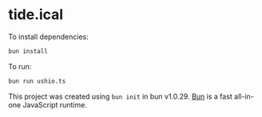 # tide.ical

To install dependencies:

```bash
bun install
```

To run:

```bash
bun run ushio.ts
```

This project was created using `bun init` in bun v1.0.29. [Bun](https://bun.sh) is a fast all-in-one JavaScript runtime.
